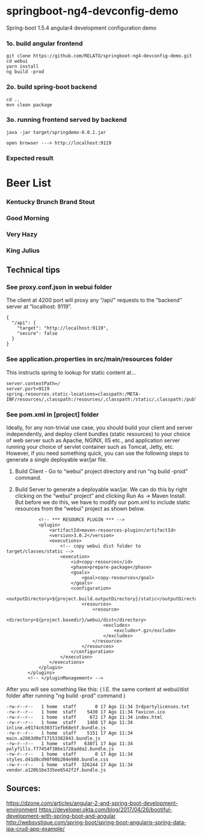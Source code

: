 # springboot-ng4-devconfig-demo
Spring-boot 1.5.4 angular4 development configuration demo

### 1o. build angular frontend 
```
git clone https://github.com/RELATO/springboot-ng4-devconfig-demo.git
cd webui
yarn install
ng build -prod
```

### 2o. build spring-boot backend 
```
cd ..
mvn clean package
```

### 3o. running frontend served by backend 
```
java -jar target/springdemo-0.0.1.jar

open browser ---> http://localhost:9119
```

### Expected result

# Beer List

### Kentucky Brunch Brand Stout
### Good Morning
### Very Hazy
### King Julius

## Technical tips

### See proxy.conf.json in webui folder

The client at 4200 port will proxy any “/api/” requests to the “backend” server at “localhost: 9119”.
``` 
{
  "/api": {
    "target": "http://localhost:9119",
    "secure": false
  }
}

```

### See application.properties in src/main/resources folder
This instructs spring to lookup for static content at...
```
server.contextPath=/
server.port=9119
spring.resources.static-locations=classpath:/META-INF/resources/,classpath:/resources/,classpath:/static/,classpath:/public/,classpath:/webui/
```

### See pom.xml in [project] folder
Ideally, for any non-trivial use case, you should build your client and server independently, and deploy client bundles (static resources) to your choice of web server such as Apache, NGINX, IIS etc., and application server running your choice of servlet container such as Tomcat, Jetty, etc.
However, if you need something quick, you can use the following steps to generate a single deployable war/jar file.

1. Build Client - Go to “webui” project directory and run “ng build -prod” command.

2. Build Server to generate a deployable war/jar. We can do this by right clicking on the “webui” project” and clicking Run As -> Maven Install. But before we do this, we have to modify our pom.xml to include static resources from the “webui” project as shown below.
```
            <!-- *** RESOURCE PLUGIN *** -->
            <plugin>
                <artifactId>maven-resources-plugin</artifactId>
                <version>3.0.2</version>
                <executions>
                    <!-- copy webui dist folder to target/classes/static -->
                    <execution>
                        <id>copy-resources</id>
                        <phase>prepare-package</phase>
                        <goals>
                            <goal>copy-resources</goal>
                        </goals>
                        <configuration>
                            <outputDirectory>${project.build.outputDirectory}/static</outputDirectory>
                            <resources>
                                <resource>
                                    <directory>${project.basedir}/webui/dist</directory>
                                    <excludes>
                                        <exclude>*.gz</exclude>
                                    </excludes>
                                </resource>
                            </resources>
                        </configuration>
                    </execution>
                </executions>
            </plugin>
        </plugins>
        <!-- </pluginManagement> -->
```
After you will see something like this: ( I.E. the same content at webui/dist folder after running "ng build -prod" command )
```
-rw-r--r--   1 home  staff       0 17 Ago 11:34 3rdpartylicenses.txt
-rw-r--r--   1 home  staff    5430 17 Ago 11:34 favicon.ico
-rw-r--r--   1 home  staff     672 17 Ago 11:34 index.html
-rw-r--r--   1 home  staff    1460 17 Ago 11:34 inline.e9174c630371efb68e5f.bundle.js
-rw-r--r--   1 home  staff    5151 17 Ago 11:34 main.a2863d0e717153382843.bundle.js
-rw-r--r--   1 home  staff   63071 17 Ago 11:34 polyfills.f77454f386e1728adda2.bundle.js
-rw-r--r--   1 home  staff       0 17 Ago 11:34 styles.d41d8cd98f00b204e980.bundle.css
-rw-r--r--   1 home  staff  326244 17 Ago 11:34 vendor.a120b16e335ee6542f2f.bundle.js

```


## Sources:
https://dzone.com/articles/angular-2-and-spring-boot-development-environment
https://developer.okta.com/blog/2017/04/26/bootiful-development-with-spring-boot-and-angular
http://websystique.com/spring-boot/spring-boot-angularjs-spring-data-jpa-crud-app-example/
